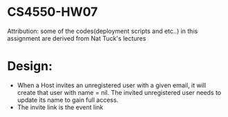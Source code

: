 # CS4550-HW07
Attribution: some of the codes(deployment scripts and etc..) in this assignment are derived from Nat Tuck's lectures

<h1> Design: </h1>
<ul>
  <li>When a Host invites an unregistered user with a given email, it will create that user with name = nil. The invited unregistered user needs to update its
    name to gain full access. </li>
  <li> The invite link is the event link</li>
</ul>
